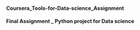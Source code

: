 #### Coursera_Tools-for-Data-science_Assignment
#### Final Assignment _ Python project for Data science
